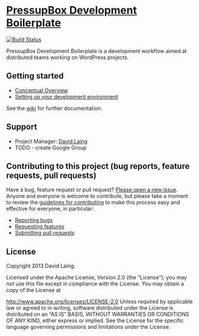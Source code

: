 # [PressupBox Development Boilerplate](http://#)

[![Build Status](http://ci.labs.cityindex.com:8080/job/pressupbox-development-boilerplate/badge/icon)](http://ci.labs.cityindex.com:8080/job/pressupbox-development-boilerplate/)

PressupBox Development Boilerplate is a development workflow aimed at distributed teams working on WordPress projects.

## Getting started

* [Conceptual Overview](https://github.com/mrdavidlaing/pressupbox-development-boilerplate/wiki/Conceptual-Overview)
* [Setting up your development environment](https://github.com/mrdavidlaing/pressupbox-development-boilerplate/wiki/Setting-up-your-dev-environment)

See the [wiki](https://github.com/mrdavidlaing/pressupbox-development-boilerplate/wiki) for further documentation.

## Support

* Project Manager: [David Laing](http://github.com/mrdavidlaing)
* TODO - create Google Group

## Contributing to this project (bug reports, feature requests, pull requests)

Have a bug, feature request or pull request? [Please open a new issue](https://github.com/cityindex/pressupbox-development-boilerplate/issues).
Anyone and everyone is welcome to contribute, but please take a moment to
review the [guidelines for contributing](CONTRIBUTING.md) to make this process
easy and effective for everyone, in particular:

* [Reporting bugs](CONTRIBUTING.md#reporting-bugs)
* [Requesting features](CONTRIBUTING.md#requesting-features)
* [Submitting pull requests](CONTRIBUTING.md#submitting-pull-requests)

## License

Copyright 2013 David Laing.

Licensed under the Apache License, Version 2.0 (the “License”); you may not use this file except in
compliance with the License. You may obtain a copy of the License at

http://www.apache.org/licenses/LICENSE-2.0
Unless required by applicable law or agreed to in writing, software distributed under the License is
distributed on an “AS IS” BASIS, WITHOUT WARRANTIES OR CONDITIONS OF ANY KIND, either express or
implied. See the License for the specific language governing permissions and limitations under the
License.

